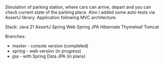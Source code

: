 Simulation of parking station, where cars can arrive, depart and you can check current state of the parking place.
Also I added some auto-tests via AssertJ library. Application following MVC architecture.

Stack:
Java 21
AssertJ
Spring Web
Spring JPA
Hibernate
Thymeleaf
Tomcat


Branches:
- master - console version (completed)
- spring - web version (in progress)
- jpa - with Spring Data JPA (in plans)
